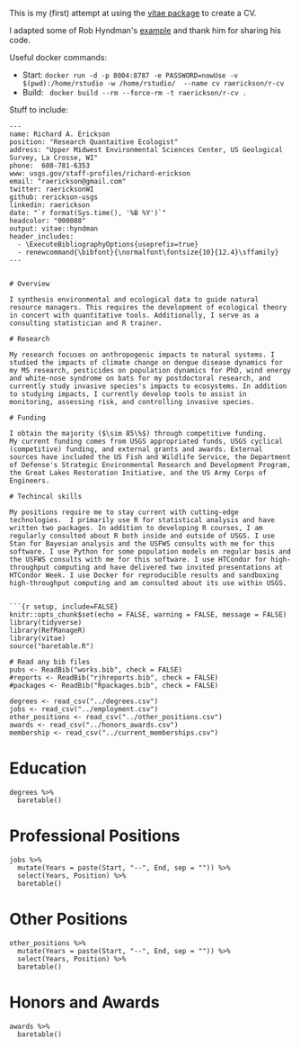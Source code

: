 This is my (first) attempt at using the [vitae package](https://ropenscilabs.github.io/vitae/) to create a CV. 

I adapted some of Rob Hyndman's [example](https://github.com/robjhyndman/CV/) and thank him for sharing his code. 

Useful docker commands:
- Start: `docker run -d -p 8004:8787 -e PASSWORD=nowUse -v $(pwd):/home/rstudio -w /home/rstudio/  --name cv raerickson/r-cv`
- Build: ` docker build --rm --force-rm -t raerickson/r-cv .`

Stuff to include:

```
---
name: Richard A. Erickson
position: "Research Quantaitive Ecologist"
address: "Upper Midwest Environmental Sciences Center, US Geological Survey, La Crosse, WI"
phone:  608-781-6353
www: usgs.gov/staff-profiles/richard-erickson
email: "raerickson@gmail.com"
twitter: raericksonWI
github: rerickson-usgs
linkedin: raerickson 
date: "`r format(Sys.time(), '%B %Y')`"
headcolor: "000088"
output: vitae::hyndman
header_includes:
  - \ExecuteBibliographyOptions{useprefix=true}
  - renewcommand{\bibfont}{\normalfont\fontsize{10}{12.4}\sffamily}
---


# Overview 

I synthesis environmental and ecological data to guide natural resource managers. This requires the development of ecological theory in concert with quantitative tools. Additionally, I serve as a consulting statistician and R trainer.

# Research

My research focuses on anthropogenic impacts to natural systems. I studied the impacts of climate change on dengue disease dynamics for my MS research, pesticides on population dynamics for PhD, wind energy and white-nose syndrome on bats for my postdoctoral research, and currently study invasive species's impacts to ecosystems. In addition to studying impacts, I currently develop tools to assist in monitoring, assessing risk, and controlling invasive species. 

# Funding

I obtain the majority ($\sim 85\%$) through competitive funding. 
My current funding comes from USGS appropriated funds, USGS cyclical (competitive) funding, and external grants and awards. External sources have included the US Fish and Wildlife Service, the Department of Defense's Strategic Environmental Research and Development Program, the Great Lakes Restoration Initiative, and the US Army Corps of Engineers. 

# Techincal skills

My positions require me to stay current with cutting-edge technologies.  I primarily use R for statistical analysis and have written two packages. In addition to developing R courses, I am regularly consulted about R both inside and outside of USGS. I use Stan for Bayesian analysis and the USFWS consults with me for this software. I use Python for some population models on regular basis and the USFWS consults with me for this software. I use HTCondor for high-throughput computing and have delivered two invited presentations at HTCondor Week. I use Docker for reproducible results and sandboxing high-throughput computing and am consulted about its use within USGS. 


```{r setup, include=FALSE}
knitr::opts_chunk$set(echo = FALSE, warning = FALSE, message = FALSE)
library(tidyverse)
library(RefManageR)
library(vitae)
source("baretable.R")
```

```{r bibfiles}
# Read any bib files
pubs <- ReadBib("works.bib", check = FALSE)
#reports <- ReadBib("rjhreports.bib", check = FALSE)
#packages <- ReadBib("Rpackages.bib", check = FALSE)
```
```{r read_in_files, echo = FALSE}
degrees <- read_csv("../degrees.csv")
jobs <- read_csv("../employment.csv")
other_positions <- read_csv("../other_positions.csv")
awards <- read_csv("../honors_awards.csv")
membership <- read_csv("../current_memberships.csv")
```
# Education

```{r education, results='asis'}
degrees %>% 
  baretable()
```
 
# Professional Positions 
```{r jobs, results='asis'}
jobs %>% 
  mutate(Years = paste(Start, "--", End, sep = "")) %>%
  select(Years, Position) %>%
  baretable()
```

# Other Positions
```{r other_positions, results = 'asis'}
other_positions %>% 
  mutate(Years = paste(Start, "--", End, sep = "")) %>%
  select(Years, Position) %>%
  baretable()
```

# Honors and Awards

```{r awards, results='asis'}
awards %>% 
  baretable()
```
```
